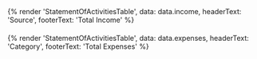 <div style="display:flex;gap:20px;flex-wrap:wrap;">
<div style="flex:1 0 360px">
{% render 'StatementOfActivitiesTable', data: data.income, headerText: 'Source', footerText: 'Total Income' %}
</div>
<div style="flex:1 0 360px">
{% render 'StatementOfActivitiesTable', data: data.expenses, headerText: 'Category', footerText: 'Total Expenses' %}
</div>
</div>